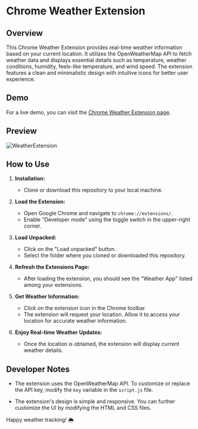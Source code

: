 # Chrome Weather Extension

## Overview

This Chrome Weather Extension provides real-time weather information based on your current location. It utilizes the OpenWeatherMap API to fetch weather data and displays essential details such as temperature, weather conditions, humidity, feels-like temperature, and wind speed. The extension features a clean and minimalistic design with intuitive icons for better user experience.

## Demo

For a live demo, you can visit the [Chrome Weather Extension page](https://kaadirm.github.io/WeatherExtension-Chrome/).

## Preview

![WeatherExtension](https://github.com/Kaadirm/WeatherExtension-Chrome/assets/141996672/485668bd-270e-42b3-a539-2adfee8825b3)


## How to Use

1. **Installation:**
   - Clone or download this repository to your local machine.

2. **Load the Extension:**
   - Open Google Chrome and navigate to `chrome://extensions/`.
   - Enable "Developer mode" using the toggle switch in the upper-right corner.

3. **Load Unpacked:**
   - Click on the "Load unpacked" button.
   - Select the folder where you cloned or downloaded this repository.

4. **Refresh the Extensions Page:**
   - After loading the extension, you should see the "Weather App" listed among your extensions.

5. **Get Weather Information:**
   - Click on the extension icon in the Chrome toolbar.
   - The extension will request your location. Allow it to access your location for accurate weather information.

6. **Enjoy Real-time Weather Updates:**
   - Once the location is obtained, the extension will display current weather details.

## Developer Notes

- The extension uses the OpenWeatherMap API. To customize or replace the API key, modify the `key` variable in the `script.js` file.

- The extension's design is simple and responsive. You can further customize the UI by modifying the HTML and CSS files.



Happy weather tracking! 🌦️
